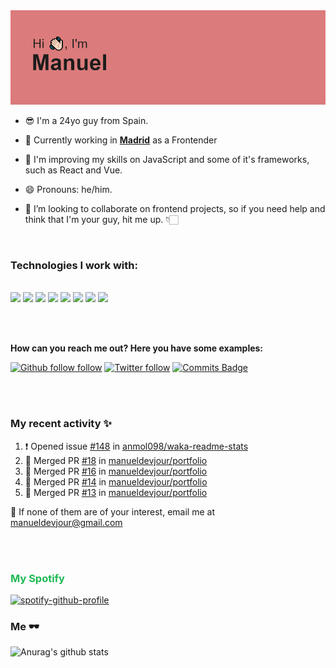 <img src="https://github.com/manueldevjour/manueldevjour/blob/master/header.png?raw=true">


- 😎 I'm a 24yo guy from Spain.

- 🔭 Currently working in **[Madrid](https://www.comunidad.madrid/sites/default/files/styles/aspect_ratio_16_9_tablet/public/img/lugares/shutterstock_766723159_2.jpg?itok=lMYBmpkh&timestamp=1543585323)** as a Frontender

- 🌱 I'm improving my skills on JavaScript and some of it's frameworks, such as React and Vue.

- 😄 Pronouns: he/him.

- 👯 I’m looking to collaborate on frontend projects, so if you need help and think that I'm your guy, hit me up. 👇🏻

<br>


### **Technologies I work with:**

<br>
<img src="https://img.shields.io/badge/git%20-%23F05033.svg?&style=for-the-badge&logo=git&logoColor=white"/>
<img src="https://img.shields.io/badge/html5%20-%23E34F26.svg?&style=for-the-badge&logo=html5&logoColor=white"/>
<img src="https://img.shields.io/badge/css3%20-%231572B6.svg?&style=for-the-badge&logo=css3&logoColor=white"/>
<img src="https://img.shields.io/badge/javascript%20-%23323330.svg?&style=for-the-badge&logo=javascript&logoColor=%23F7DF1E"/>
<img src="https://img.shields.io/badge/typescript%20-%23007ACC.svg?&style=for-the-badge&logo=typescript&logoColor=white"/>
<img src="https://img.shields.io/badge/react%20-%2320232a.svg?&style=for-the-badge&logo=react&logoColor=%2361DAFB"/>
<img src="https://img.shields.io/badge/node.js%20-%2343853D.svg?&style=for-the-badge&logo=node.js&logoColor=white"/>
<img src="https://img.shields.io/badge/nestjs%20-%23E0234E.svg?&style=for-the-badge&logo=nestjs&logoColor=white" />

<br><br>

**How can you reach me out? Here you have some examples:**

[![Github follow follow](https://img.shields.io/github/followers/manueldevjour?label=Follow&style=social)](https://www.github.com/manueldevjour)
[![Twitter follow](https://img.shields.io/twitter/follow/manueldevjour?style=social)](https://www.twitter.com/manueldevjour)
[![Commits Badge](https://badges.pufler.dev/commits/monthly/manueldevjour)](https://badges.pufler.dev)

<br><br>
### My recent activity ✨

<!--START_SECTION:activity-->
1. ❗️ Opened issue [#148](https://github.com/anmol098/waka-readme-stats/issues/148) in [anmol098/waka-readme-stats](https://github.com/anmol098/waka-readme-stats)
2. 🎉 Merged PR [#18](https://github.com/manueldevjour/portfolio/pull/18) in [manueldevjour/portfolio](https://github.com/manueldevjour/portfolio)
3. 🎉 Merged PR [#16](https://github.com/manueldevjour/portfolio/pull/16) in [manueldevjour/portfolio](https://github.com/manueldevjour/portfolio)
4. 🎉 Merged PR [#14](https://github.com/manueldevjour/portfolio/pull/14) in [manueldevjour/portfolio](https://github.com/manueldevjour/portfolio)
5. 🎉 Merged PR [#13](https://github.com/manueldevjour/portfolio/pull/13) in [manueldevjour/portfolio](https://github.com/manueldevjour/portfolio)
<!--END_SECTION:activity-->


:email: If none of them are of your interest, email me at manueldevjour@gmail.com

<br><br>

<h3 style="color:#1DB954; font-weight: bold;">My Spotify</h3>

[![spotify-github-profile](https://spotify-github-profile.vercel.app/api/view?uid=l2hjtmfgr46nndlics4e1onjo&cover_image=true&theme=default)](https://spotify-github-profile.vercel.app/api/view?uid=l2hjtmfgr46nndlics4e1onjo&redirect=true)

### Me 🕶

<!--START_SECTION:waka-->


![Anurag's github stats](https://github-readme-stats.vercel.app/api?username=manueldevjour&show_icons=true&theme=dracula)